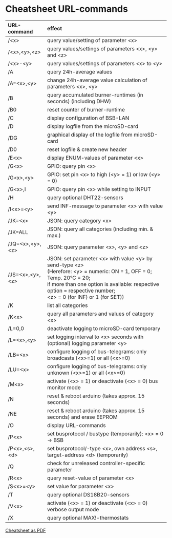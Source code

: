# Cheatsheet URL-commands #

| URL-command           | effect                                                                    |
|:----------------------|:------------------------------------------------------------------------------|
|  /\<x\>               | query value/setting of parameter \<x\>
|  /\<x\>,\<y\>,\<z\>   | query values/settings of parameters \<x\>, \<y\> and \<z\>   
|  /\<x\>-\<y\>         | query values/settings of parameters \<x\> to \<y\>  
|  /A                   | query 24h-average values  
|  /A=\<x\>,\<y\>       | change 24h-average value calculation of parameters \<x\>, \<y\>  
|  /B                   | query accumulated burner-runtimes (in seconds) (including DHW)  
|  /B0                  | reset counter of burner-runtime  
|  /C                   | display configuration of BSB-LAN  
|  /D                   | display logfile from the microSD-card  
|  /DG                  | graphical display of the logfile from microSD-card  
|  /D0                  | reset logfile & create new header  
|  /E\<x\>              | display ENUM-values of parameter \<x\>  
|  /G\<x\>              | GPIO: query pin \<x\>  
|  /G\<x\>,\<y\>        | GPIO: set pin \<x\> to high (\<y\> = 1) or low (\<y\> = 0)  
|  /G\<x\>,I            | GPIO: query pin \<x\> while setting to INPUT  
|  /H                   | query optional DHT22-sensors  
|  /I\<x\>=\<y\>        | send INF-message to parameter \<x\> with value \<y\>  
|  /JK=\<x\>        	| JSON: query category \<x\>  
|  /JK=ALL        	| JSON: query all categories (including min. & max.)  
|  /JQ=\<x\>,\<y\>,\<z\>      | JSON: query parameter \<x\>, \<y\> and \<z\>  
|  /JS=\<x\>,\<y\>,\<z\>      | JSON: set parameter \<x\> with value \<y\> by send-type \<z\><br>(Herefore: \<y\> = numeric: ON = 1, OFF = 0; Temp. 20°C = 20;<br>if more than one option is available: respective option = respective number;<br>\<z\> = 0 (for INF) or 1 (for SET))  
|  /K                   | list all categories  
|  /K\<x\>              | query all parameters and values of category \<x\>  
|  /L=0,0               | deactivate logging to microSD-card temporary  
|  /L=\<x\>,\<y\>       | set logging interval to \<x\> seconds with (optional) logging parameter \<y\>  
|  /LB=\<x\>            | configure logging of bus-telegrams: only broadcasts (\<x\>=1) or all (\<x\>=0)  
|  /LU=\<x\>            | configure logging of bus-telegrams: only unknown (\<x\>=1) or all (\<x\>=0)  
|  /M\<x\>              | activate (\<x\> = 1) or deactivate (\<x\> = 0) bus monitor mode  
|  /N                   | reset & reboot arduino (takes approx. 15 seconds)  
|  /NE                  | reset & reboot arduino (takes approx. 15 seconds) and erase EEPROM 
|  /O                   | display URL-commands  
|  /P\<x\>              | set busprotocol / bustype (temporarily): \<x\> = 0 → BSB | 1 → LPB | 2 → PPS  
|  /P\<x\>,\<s\>,\<d\>  | set busprotocol/-type \<x\>, own address \<s\>, target-address \<d\> (temporarily)  
|  /Q                   | check for unreleased controller-specific parameter  
|  /R\<x\>              | query reset-value of parameter \<x\>  
|  /S\<x\>=\<y\>        | set value <y> for parameter \<x\>  
|  /T                   | query optional DS18B20-sensors  
|  /V\<x\>              | activate (\<x\> = 1) or deactivate (\<x\> = 0) verbose output mode  
|  /X                   | query optional MAX!-thermostats  

       
[Cheatsheet as PDF](https://github.com/1coderookie/BSB-LPB-LAN/raw/master/Cheatsheet%20URL-commands_EN.pdf)
    
